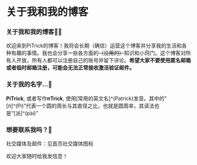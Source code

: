 # 关于我和我的博客


### 关于我和我的博客:raising_hand_man:

欢迎来到PiTrick的博客！我将会长期（确信）运营这个博客并分享我的生活和各种有趣的事情。我也会分享一些各方面的~~（没用的）~~知识和小窍门。这个博客对所有人开放，所有人都可以注册自己的账号并留下评论。**希望大家不要使用匿名邮箱或者临时邮箱注册，可能会无法正常接收激活验证邮件。**

### 关于我的名字...:thinking:

**PiTrick**, 或者写作**πTrick**, 使用[常用的英文名]^(Patrick)发音。其中的"[π]^(Pi)”代表一个圆的周长与其直径之比，也就是圆周率，其读法也是“[派]^(pài)”

### 想要联系我吗？:email:

社交媒体及邮件：见首页社交媒体图标

欢迎大家随时给我发信息！
